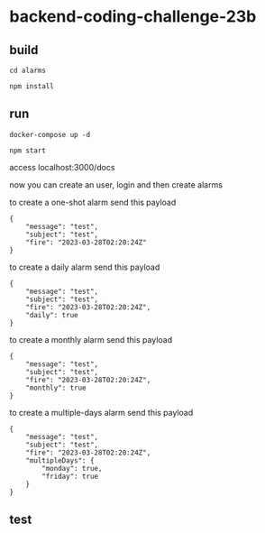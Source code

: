 # backend-coding-challenge-23b

## build

`cd alarms`

`npm install`

## run

`docker-compose up -d`

`npm start`

access localhost:3000/docs

now you can create an user, login and then create alarms

to create a one-shot alarm send this payload
```
{
    "message": "test",
    "subject": "test",
    "fire": "2023-03-28T02:20:24Z"
}
```

to create a daily alarm send this payload
```
{
    "message": "test",
    "subject": "test",
    "fire": "2023-03-28T02:20:24Z",
    "daily": true
}
```

to create a monthly alarm send this payload
```
{
    "message": "test",
    "subject": "test",
    "fire": "2023-03-28T02:20:24Z",
    "monthly": true
}
```

to create a multiple-days alarm send this payload
```
{
    "message": "test",
    "subject": "test",
    "fire": "2023-03-28T02:20:24Z",
    "multipleDays": {
        "monday": true,
        "friday": true
    }
}
```
## test

